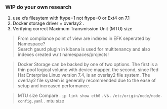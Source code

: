 ### WIP  do your own research

1. use xfs filesytem with ftype=1 not ftype=0
    or  Ext4 on 7.1
2. Docker storage driver = overlay2 .   
3. Verifying correct Maximum Transmission Unit (MTU) size





















> From compliance point of view are indexes in EFK seperated by Namespace?   
Search gaurd plugin in kibana is used for multitenancy and also indexes created w.r.t namespaces/projects!





> Docker Storage can be backed by one of two options. The first is a thin pool logical volume with device mapper, the second, since Red Hat Enterprise Linux version 7.4, is an overlay2 file system. The overlay2 file system is generally recommended due to the ease of setup and increased performance.

> MTU size 
Compare . `ip link show eth0` .  vs . `/etc/origin/node/node-config.yaml` .  mtu size



